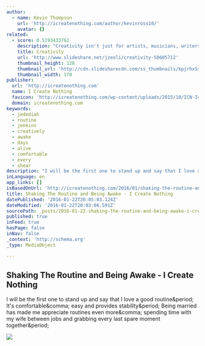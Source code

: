 ```yaml
---
author:
  - name: Kevin Thompson
    url: 'http://icreatenothing.com/author/kevinross10/'
    avatar: {}
related:
  - score: 0.5193433762
    description: "Creativity isn't just for artists, musicians, writers, and designers. We all have the ability to be excellent creative thinkers. - https://www.milestechnologi..."
    title: Creativity
    url: 'http://www.slideshare.net/jzeoli/creativity-50605712'
    thumbnail_height: 128
    thumbnail_url: 'http://cdn.slidesharecdn.com/ss_thumbnails/kpjrhx5stgaqoaesnh7r-signature-3f945d39ba23dd9cfcfd3fee5874bd5293c55aa2180b30512d3379a1f65479ee-poli-150716175148-lva1-app6892-thumbnail-4.jpg?cb=1438021298'
    thumbnail_width: 170
publisher:
  url: 'http://icreatenothing.com'
  name: I Create Nothing
  favicon: 'http://icreatenothing.com/wp-content/uploads/2015/10/ICN-Icon-180.png'
  domain: icreatenothing.com
keywords:
  - jedediah
  - routine
  - jenkins
  - creatively
  - awake
  - days
  - alive
  - comfortable
  - every
  - shear
description: "I will be the first one to stand up and say that I love a good routine. It's comfortable, easy and provides stability. Being married has made me appreciate routines even more, spending time with my wife between jobs and grabbing every last spare moment together."
inLanguage: en
app_links: []
isBasedOnUrl: 'http://icreatenothing.com/2016/01/shaking-the-routine-and-being-awake/'
title: Shaking The Routine and Being Awake - I Create Nothing
datePublished: '2016-01-22T20:05:03.124Z'
dateModified: '2016-01-22T20:03:06.591Z'
sourcePath: _posts/2016-01-22-shaking-the-routine-and-being-awake-i-create-nothing.md
published: true
inFeed: true
hasPage: false
inNav: false
_context: 'http://schema.org'
_type: MediaObject

---
```

<article style=""><h1>Shaking The Routine and Being Awake - I Create Nothing</h1><p>I will be the first one to stand up and say that I love a good routine&amp;period; It's comfortable&amp;comma; easy and provides stability&amp;period; Being married has made me appreciate routines even more&amp;comma; spending time with my wife between jobs and grabbing every last spare moment together&amp;period;</p><img src="http://icreatenothing.com/wp-content/uploads/2016/01/Screen-Shot-2016-01-21-at-9.28.26-PM.png" /></article>
